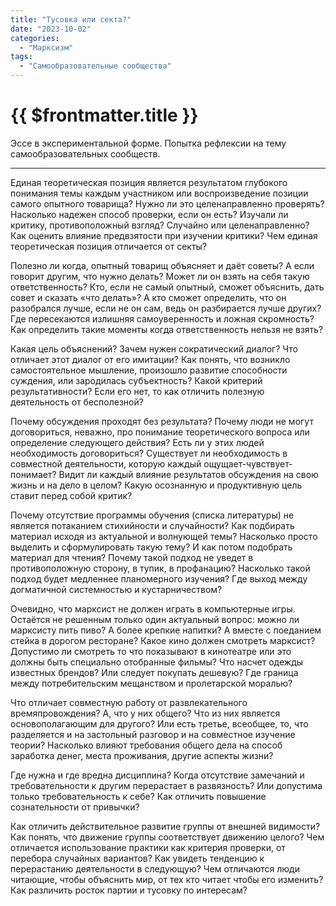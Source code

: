 ```yaml
---
title: "Тусовка или секта?"
date: "2023-10-02"
categories:
  - "Марксизм"
tags:
  - "Самообразовательные сообщества"
---
```


# {{ $frontmatter.title }}

Эссе в экспериментальной форме. Попытка рефлексии на тему самообразовательных сообществ.

---

Единая теоретическая позиция является результатом глубокого понимания темы каждым участником или воспроизведение позиции самого опытного товарища? Нужно ли это целенаправленно проверять? Насколько надежен способ проверки, если он есть? Изучали ли критику, противоположный взгляд? Случайно или целенаправленно? Как оценить влияние предвзятости при изучении критики? Чем единая теоретическая позиция отличается от секты?

Полезно ли когда, опытный товарищ объясняет и даёт советы? А если говорит другим, что нужно делать? Может ли он взять на себя такую ответственность? Кто, если не самый опытный, сможет объяснить, дать совет и сказать «что делать»? А кто сможет определить, что он разобрался лучше, если не он сам, ведь он разбирается лучше других? Где пересекаются излишняя самоуверенность и ложная скромность? Как определить такие моменты когда ответственность нельзя не взять?

Какая цель объяснений? Зачем нужен сократический диалог? Что отличает этот диалог от его имитации? Как понять, что возникло самостоятельное мышление, произошло развитие способности суждения, или зародилась субъектность? Какой критерий результативности? Если его нет, то как отличить полезную деятельность от бесполезной?

Почему обсуждения проходят без результата? Почему люди не могут договориться, неважно, про понимание теоретического вопроса или определение следующего действия? Есть ли у этих людей необходимость договориться? Существует ли необходимость в совместной деятельности, которую каждый ощущает-чувствует-понимает? Видит ли каждый влияние результатов обсуждения на свою жизнь и на дело в целом? Какую осознанную и продуктивную цель ставит перед собой критик?

Почему отсутствие программы обучения (списка литературы) не является потаканием стихийности и случайности? Как подбирать материал исходя из актуальной и волнующей темы? Насколько просто выделить и сформулировать такую тему? И как потом подобрать материал для чтения? Почему такой подход не уведет в противоположную сторону, в тупик, в профанацию? Насколько такой подход будет медленнее планомерного изучения? Где выход между догматичной системностью и кустарничеством?

Очевидно, что марксист не должен играть в компьютерные игры. Остаётся не решенным только один актуальный вопрос: можно ли марксисту пить пиво? А более крепкие напитки? А вместе с поеданием стейка в дорогом ресторане? Какое кино должен смотреть марксист? Допустимо ли смотреть то что показывают в кинотеатре или это должны быть специально отобранные фильмы? Что насчет одежды известных брендов? Или следует покупать дешевую? Где граница между потребительским мещанством и пролетарской моралью?

Что отличает совместную работу от развлекательного времяпровождения? А, что у них общего? Что из них является основополагающим для другого? Или есть третье, всеобщее, то, что разделяется и на застольный разговор и на совместное изучение теории? Насколько влияют требования общего дела на способ заработка денег, места проживания, другие аспекты жизни?

Где нужна и где вредна дисциплина? Когда отсутствие замечаний и требовательности к другим перерастает в развязность? Или допустима только требовательность к себе? Как отличить повышение сознательности от привычки?

Как отличить действительное развитие группы от внешней видимости? Как понять, что движение группы соответствует движению целого? Чем отличается использование практики как критерия проверки, от перебора случайных вариантов? Как увидеть тенденцию к перерастанию деятельности в следующую? Чем отличаются люди читающие, чтобы объяснить мир, от тех кто читает чтобы его изменить? Как различить росток партии и тусовку по интересам?
